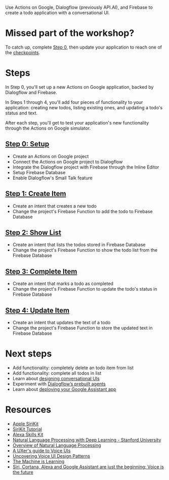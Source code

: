 Use Actions on Google, Dialogflow (previously API.AI), and Firebase to create a todo application with a conversational UI.

# Missed part of the workshop?

To catch up, complete [Step 0](./00-setup.md), then update your application to reach one of the [checkpoints](./checkpoints.md).

# Steps

In Step 0, you'll set up a new Actions on Google application, backed by Dialogflow and Firebase.

In Steps 1 through 4, you'll add four pieces of functionality to your application: creating new todos, listing existing ones, and updating a todo's status and text.

After each step, you'll get to test your application's new functionality through the Actions on Google simulator.

## [Step 0: Setup](./00-setup.md)

- Create an Actions on Google project
- Connect the Actions on Google project to Dialogflow
- Integrate the Dialogflow project with Firebase through the Inline Editor
- Setup Firebase Database
- Enable Dialogflow's Small Talk feature

## [Step 1: Create Item](./01-create-item.md)

- Create an intent that creates a new todo
- Change the project's Firebase Function to add the todo to Firebase Database

## [Step 2: Show List](./02-show-list.md)

- Create an intent that lists the todos stored in Firebase Database
- Change the project's Firebase Function to show the todo list from the Firebase Database 

## [Step 3: Complete Item](./03-complete-item.md)

- Create an intent that marks a todo as completed
- Change the project's Firebase Function to update the todo's status in Firebase Database

## [Step 4: Update Item](./04-update-item.md)

- Create an intent that updates the text of a todo
- Change the project's Firebase Function to store the updated text in Firebase Database

# Next steps
- Add functionality: completely delete an todo item from list
- Add functionality: complete all todos in list
- Learn about [designing conversational UIs](https://developers.google.com/actions/design/)
- Experiment with [Dialogflow’s prebuilt agents](https://dialogflow.com/docs/prebuilt-agents)
- Learn about [deploying your Google Assistant app](https://developers.google.com/actions/distributing-your-apps)

# Resources
- [Apple SiriKit](https://developer.apple.com/sirikit/)
- [SiriKit Tutorial](https://www.raywenderlich.com/155732/sirikit-tutorial-ios)
- [Alexa Skills Kit](https://developer.amazon.com/alexa-skills-kit)
- [Natural Language Processing with Deep Learning - Stanford University](https://www.youtube.com/watch?v=OQQ-W_63UgQ)
- [Overview of Natural Language Processing](https://www.tutorialspoint.com/artificial_intelligence/artificial_intelligence_natural_language_processing.htm)
- [A UXer's guide to Voice UIs](https://uxplanet.org/a-uxers-guide-to-voice-uis-803188d67b0f)
- [Uncovering Voice UI Design Patterns](https://www.cooper.com/journal/2017/6/uncovering-voice-ui-design-patterns)
- [The Machine is Learning](https://www.theverge.com/2017/5/17/15651246/google-assistant-iphone-ai-future-interface-io-2017)
- [Siri, Cortana, Alexa and Google Assistant are just the beginning: Voice is the future](http://www.zdnet.com/article/siri-cortana-alexa-and-google-assistant-are-just-the-beginning-voice-is-the-future/)
